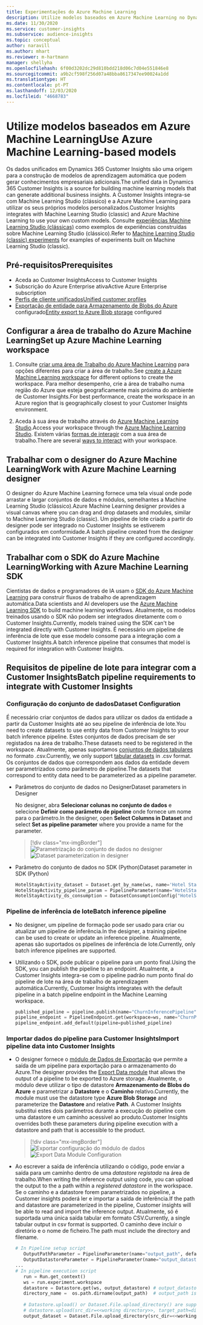 ```yaml
---
title: Experimentações do Azure Machine Learning
description: Utilize modelos baseados em Azure Machine Learning no Dynamics 365 Customer Insights.
ms.date: 11/30/2020
ms.service: customer-insights
ms.subservice: audience-insights
ms.topic: conceptual
author: naravill
ms.author: mhart
ms.reviewer: m-hartmann
manager: shellyha
ms.openlocfilehash: 6f00d3202dc29d810bdd218d06c7d04e551846e8
ms.sourcegitcommit: a9b2cf598f256d07a48bba8617347ee90024a1dd
ms.translationtype: HT
ms.contentlocale: pt-PT
ms.lasthandoff: 12/03/2020
ms.locfileid: "4668783"
---
```

# <a name="use-azure-machine-learning-based-models"></a><span data-ttu-id="27397-103">Utilize modelos baseados em Azure Machine Learning</span><span class="sxs-lookup"><span data-stu-id="27397-103">Use Azure Machine Learning-based models</span></span>

<span data-ttu-id="27397-104">Os dados unificados em Dynamics 365 Customer Insights são uma origem para a construção de modelos de aprendizagem automática que podem gerar conhecimentos empresariais adicionais.</span><span class="sxs-lookup"><span data-stu-id="27397-104">The unified data in Dynamics 365 Customer Insights is a source for building machine learning models that can generate additional business insights.</span></span> <span data-ttu-id="27397-105">A Customer Insights integra-se com Machine Learning Studio (clássico) e a Azure Machine Learning para utilizar os seus próprios modelos personalizados.</span><span class="sxs-lookup"><span data-stu-id="27397-105">Customer Insights integrates with Machine Learning Studio (classic) and Azure Machine Learning to use your own custom models.</span></span> <span data-ttu-id="27397-106">Consulte [experiências Machine Learning Studio (clássicas)](machine-learning-studio-experiments.md) como exemplos de experiências construídas sobre Machine Learning Studio (clássico).</span><span class="sxs-lookup"><span data-stu-id="27397-106">Refer to [Machine Learning Studio (classic) experiments](machine-learning-studio-experiments.md) for examples of experiments built on Machine Learning Studio (classic).</span></span> 

## <a name="prerequisites"></a><span data-ttu-id="27397-107">Pré-requisitos</span><span class="sxs-lookup"><span data-stu-id="27397-107">Prerequisites</span></span>

- <span data-ttu-id="27397-108">Aceda ao Customer Insights</span><span class="sxs-lookup"><span data-stu-id="27397-108">Access to Customer Insights</span></span>
- <span data-ttu-id="27397-109">Subscrição do Azure Enterprise ativa</span><span class="sxs-lookup"><span data-stu-id="27397-109">Active Azure Enterprise subscription</span></span>
- [<span data-ttu-id="27397-110">Perfis de cliente unificados</span><span class="sxs-lookup"><span data-stu-id="27397-110">Unified customer profiles</span></span>](data-unification.md)
- <span data-ttu-id="27397-111">[Exportação de entidade para Armazenamento de Blobs do Azure](export-azure-blob-storage.md) configurado</span><span class="sxs-lookup"><span data-stu-id="27397-111">[Entity export to Azure Blob storage](export-azure-blob-storage.md) configured</span></span>

## <a name="set-up-azure-machine-learning-workspace"></a><span data-ttu-id="27397-112">Configurar a área de trabalho do Azure Machine Learning</span><span class="sxs-lookup"><span data-stu-id="27397-112">Set up Azure Machine Learning workspace</span></span>

1. <span data-ttu-id="27397-113">Consulte [criar uma área de Trabalho do Azure Machine Learning](https://docs.microsoft.com/azure/machine-learning/concept-workspace#-create-a-workspace) para opções diferentes para criar a área de trabalho.</span><span class="sxs-lookup"><span data-stu-id="27397-113">See [create a Azure Machine Learning workspace](https://docs.microsoft.com/azure/machine-learning/concept-workspace#-create-a-workspace) for different options to create the workspace.</span></span> <span data-ttu-id="27397-114">Para melhor desempenho, crie a área de trabalho numa região do Azure que esteja geograficamente mais próxima do ambiente de Customer Insights.</span><span class="sxs-lookup"><span data-stu-id="27397-114">For best performance, create the workspace in an Azure region that is geographically closest to your Customer Insights environment.</span></span>

1. <span data-ttu-id="27397-115">Aceda à sua área de trabalho através do [Azure Machine Learning Studio](https://ml.azure.com/).</span><span class="sxs-lookup"><span data-stu-id="27397-115">Access your workspace through the [Azure Machine Learning Studio](https://ml.azure.com/).</span></span> <span data-ttu-id="27397-116">Existem várias [formas de interagir](https://docs.microsoft.com/azure/machine-learning/concept-workspace#tools-for-workspace-interaction) com a sua área de trabalho.</span><span class="sxs-lookup"><span data-stu-id="27397-116">There are several [ways to interact](https://docs.microsoft.com/azure/machine-learning/concept-workspace#tools-for-workspace-interaction) with your workspace.</span></span>

## <a name="work-with-azure-machine-learning-designer"></a><span data-ttu-id="27397-117">Trabalhar com o designer do Azure Machine Learning</span><span class="sxs-lookup"><span data-stu-id="27397-117">Work with Azure Machine Learning designer</span></span>

<span data-ttu-id="27397-118">O designer do Azure Machine Learning fornece uma tela visual onde pode arrastar e largar conjuntos de dados e módulos, semelhantes a Machine Learning Studio (clássico).</span><span class="sxs-lookup"><span data-stu-id="27397-118">Azure Machine Learning designer provides a visual canvas where you can drag and drop datasets and modules, similar to Machine Learning Studio (classic).</span></span> <span data-ttu-id="27397-119">Um pipeline de lote criado a partir do designer pode ser integrado no Customer Insights se estiverem configurados em conformidade.</span><span class="sxs-lookup"><span data-stu-id="27397-119">A batch pipeline created from the designer can be integrated into Customer Insights if they are configured accordingly.</span></span> 
   
## <a name="working-with-azure-machine-learning-sdk"></a><span data-ttu-id="27397-120">Trabalhar com o SDK do Azure Machine Learning</span><span class="sxs-lookup"><span data-stu-id="27397-120">Working with Azure Machine Learning SDK</span></span>

<span data-ttu-id="27397-121">Cientistas de dados e programadores de IA usam o [SDK do Azure Machine Learning](https://docs.microsoft.com/python/api/overview/azure/ml/?view=azure-ml-py&preserve-view=true) para construir fluxos de trabalho de aprendizagem automática.</span><span class="sxs-lookup"><span data-stu-id="27397-121">Data scientists and AI developers use the [Azure Machine Learning SDK](https://docs.microsoft.com/python/api/overview/azure/ml/?view=azure-ml-py&preserve-view=true) to build machine learning workflows.</span></span> <span data-ttu-id="27397-122">Atualmente, os modelos treinados usando o SDK não podem ser integrados diretamente com o Customer Insights.</span><span class="sxs-lookup"><span data-stu-id="27397-122">Currently, models trained using the SDK can't be integrated directly with Customer Insights.</span></span> <span data-ttu-id="27397-123">É necessário um pipeline de inferência de lote que esse modelo consome para a integração com a Customer Insights.</span><span class="sxs-lookup"><span data-stu-id="27397-123">A batch inference pipeline that consumes that model is required for integration with Customer Insights.</span></span>

## <a name="batch-pipeline-requirements-to-integrate-with-customer-insights"></a><span data-ttu-id="27397-124">Requisitos de pipeline de lote para integrar com a Customer Insights</span><span class="sxs-lookup"><span data-stu-id="27397-124">Batch pipeline requirements to integrate with Customer Insights</span></span>

### <a name="dataset-configuration"></a><span data-ttu-id="27397-125">Configuração do conjunto de dados</span><span class="sxs-lookup"><span data-stu-id="27397-125">Dataset Configuration</span></span>

<span data-ttu-id="27397-126">É necessário criar conjuntos de dados para utilizar os dados da entidade a partir da Customer Insights até ao seu pipeline de inferência de lote.</span><span class="sxs-lookup"><span data-stu-id="27397-126">You need to create datasets to use entity data from Customer Insights to your batch inference pipeline.</span></span> <span data-ttu-id="27397-127">Estes conjuntos de dados precisam de ser registados na área de trabalho.</span><span class="sxs-lookup"><span data-stu-id="27397-127">These datasets need to be registered in the workspace.</span></span> <span data-ttu-id="27397-128">Atualmente, apenas suportamos [conjuntos de dados tabulares](https://docs.microsoft.com/azure/machine-learning/how-to-create-register-datasets#tabulardataset) no formato .csv.</span><span class="sxs-lookup"><span data-stu-id="27397-128">Currently, we only support [tabular datasets](https://docs.microsoft.com/azure/machine-learning/how-to-create-register-datasets#tabulardataset) in .csv format.</span></span> <span data-ttu-id="27397-129">Os conjuntos de dados que correspondem aos dados da entidade devem ser parametrizados como parâmetro de pipeline.</span><span class="sxs-lookup"><span data-stu-id="27397-129">The datasets that correspond to entity data need to be parameterized as a pipeline parameter.</span></span>
   
* <span data-ttu-id="27397-130">Parâmetros do conjunto de dados no Designer</span><span class="sxs-lookup"><span data-stu-id="27397-130">Dataset parameters in Designer</span></span>
   
     <span data-ttu-id="27397-131">No designer, abra **Selecionar colunas no conjunto de dados** e selecione **Definir como parâmetro de pipeline** onde fornece um nome para o parâmetro.</span><span class="sxs-lookup"><span data-stu-id="27397-131">In the designer, open **Select Columns in Dataset** and select **Set as pipeline parameter** where you provide a name for the parameter.</span></span>

     > [!div class="mx-imgBorder"]
     > <span data-ttu-id="27397-132">![Parametrização do conjunto de dados no designer](media/intelligence-designer-dataset-parameters.png "Parametrização do conjunto de dados no designer")</span><span class="sxs-lookup"><span data-stu-id="27397-132">![Dataset parameterization in designer](media/intelligence-designer-dataset-parameters.png "Dataset parameterization in designer")</span></span>
   
* <span data-ttu-id="27397-133">Parâmetro do conjunto de dados no SDK (Python)</span><span class="sxs-lookup"><span data-stu-id="27397-133">Dataset parameter in SDK (Python)</span></span>
   
   ```python
   HotelStayActivity_dataset = Dataset.get_by_name(ws, name='Hotel Stay Activity Data')
   HotelStayActivity_pipeline_param = PipelineParameter(name="HotelStayActivity_pipeline_param", default_value=HotelStayActivity_dataset)
   HotelStayActivity_ds_consumption = DatasetConsumptionConfig("HotelStayActivity_dataset", HotelStayActivity_pipeline_param)
   ```

### <a name="batch-inference-pipeline"></a><span data-ttu-id="27397-134">Pipeline de inferência de lote</span><span class="sxs-lookup"><span data-stu-id="27397-134">Batch inference pipeline</span></span>
  
* <span data-ttu-id="27397-135">No designer, um pipeline de formação pode ser usado para criar ou atualizar um pipeline de inferência.</span><span class="sxs-lookup"><span data-stu-id="27397-135">In the designer, a training pipeline can be used to create or update an inference pipeline.</span></span> <span data-ttu-id="27397-136">Atualmente, apenas são suportados os pipelines de inferência de lote.</span><span class="sxs-lookup"><span data-stu-id="27397-136">Currently, only batch inference pipelines are supported.</span></span>

* <span data-ttu-id="27397-137">Utilizando o SDK, pode publicar o pipeline para um ponto final.</span><span class="sxs-lookup"><span data-stu-id="27397-137">Using the SDK, you can publish the pipeline to an endpoint.</span></span> <span data-ttu-id="27397-138">Atualmente, a Customer Insights integra-se com o pipeline padrão num ponto final do pipeline de lote na área de trabalho de aprendizagem automática.</span><span class="sxs-lookup"><span data-stu-id="27397-138">Currently, Customer Insights integrates with the default pipeline in a batch pipeline endpoint in the Machine Learning workspace.</span></span>
   
   ```python
   published_pipeline = pipeline.publish(name="ChurnInferencePipeline", description="Published Churn Inference pipeline")
   pipeline_endpoint = PipelineEndpoint.get(workspace=ws, name="ChurnPipelineEndpoint") 
   pipeline_endpoint.add_default(pipeline=published_pipeline)
   ```

### <a name="import-pipeline-data-into-customer-insights"></a><span data-ttu-id="27397-139">Importar dados do pipeline para Customer Insights</span><span class="sxs-lookup"><span data-stu-id="27397-139">Import pipeline data into Customer Insights</span></span>

* <span data-ttu-id="27397-140">O designer fornece o [módulo de Dados de Exportação](https://docs.microsoft.com/azure/machine-learning/algorithm-module-reference/export-data) que permite a saída de um pipeline para exportação para o armazenamento do Azure.</span><span class="sxs-lookup"><span data-stu-id="27397-140">The designer provides the [Export Data module](https://docs.microsoft.com/azure/machine-learning/algorithm-module-reference/export-data) that allows the output of a pipeline to be exported to Azure storage.</span></span> <span data-ttu-id="27397-141">Atualmente, o módulo deve utilizar o tipo de datastore **Armazenamento de Blobs do Azure** e parametrizar a **Datastore** e o **Caminho** relativo.</span><span class="sxs-lookup"><span data-stu-id="27397-141">Currently, the module must use the datastore type **Azure Blob Storage** and parameterize the **Datastore** and relative **Path**.</span></span> <span data-ttu-id="27397-142">A Customer Insights substitui estes dois parâmetros durante a execução do pipeline com uma datastore e um caminho acessível ao produto.</span><span class="sxs-lookup"><span data-stu-id="27397-142">Customer Insights overrides both these parameters during pipeline execution with a datastore and path that is accessible to the product.</span></span>
   > [!div class="mx-imgBorder"]
   > <span data-ttu-id="27397-143">![Exportar configuração do módulo de dados](media/intelligence-designer-importdata.png "Exportar configuração do módulo de dados")</span><span class="sxs-lookup"><span data-stu-id="27397-143">![Export Data Module Configuration](media/intelligence-designer-importdata.png "Export Data Module Configuration")</span></span>
   
* <span data-ttu-id="27397-144">Ao escrever a saída de inferência utilizando o código, pode enviar a saída para um caminho dentro de uma *datastore registada* na área de trabalho.</span><span class="sxs-lookup"><span data-stu-id="27397-144">When writing the inference output using code, you can upload the output to the a path within a *registered datastore* in the workspace.</span></span> <span data-ttu-id="27397-145">Se o caminho e a datastore forem parametrizados no pipeline, a Customer insights poderá ler e importar a saída de inferência.</span><span class="sxs-lookup"><span data-stu-id="27397-145">If the path and datastore are parameterized in the pipeline, Customer insights will be able to read and import the inference output.</span></span> <span data-ttu-id="27397-146">Atualmente, só é suportada uma única saída tabular em formato CSV.</span><span class="sxs-lookup"><span data-stu-id="27397-146">Currently, a single tabular output in csv format is supported.</span></span> <span data-ttu-id="27397-147">O caminho deve incluir o diretório e o nome de ficheiro.</span><span class="sxs-lookup"><span data-stu-id="27397-147">The path must include the directory and filename.</span></span>

   ```python
   # In Pipeline setup script
      OutputPathParameter = PipelineParameter(name="output_path", default_value="HotelChurnOutput/HotelChurnOutput.csv")
      OutputDatastoreParameter = PipelineParameter(name="output_datastore", default_value="workspaceblobstore")
   ...
   # In pipeline execution script
      run = Run.get_context()
      ws = run.experiment.workspace
      datastore = Datastore.get(ws, output_datastore) # output_datastore is parameterized
      directory_name =  os.path.dirname(output_path)  # output_path is parameterized.
      
      # Datastore.upload() or Dataset.File.upload_directory() are supported methods to uplaod the data
      # datastore.upload(src_dir=<<working directory>>, target_path=directory_name, overwrite=False, show_progress=True)
      output_dataset = Dataset.File.upload_directory(src_dir=<<working directory>>, target = (datastore, directory_name)) # Remove trailing "/" from directory_name
   ```
